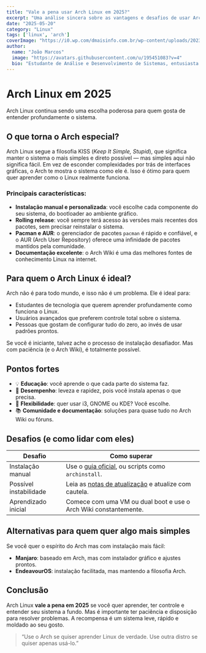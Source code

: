 ```yaml
---
title: "Vale a pena usar Arch Linux em 2025?"
excerpt: "Uma análise sincera sobre as vantagens e desafios de usar Arch Linux atualmente."
date: "2025-05-20"
category: "Linux"
tags: ['linux', 'arch']
coverImage: "https://i0.wp.com/dmaisinfo.com.br/wp-content/uploads/2023/06/arch-linux-logotipo-introducao.jpg.jpg?fit=1200%2C675&ssl=1"
author:
  name: "João Marcos"
  image: "https://avatars.githubusercontent.com/u/195451083?v=4"
  bio: "Estudante de Análise e Desenvolvimento de Sistemas, entusiasta de sistemas operacionais e tecnologia."
---
```


# Arch Linux em 2025

Arch Linux continua sendo uma escolha poderosa para quem gosta de entender profundamente o sistema.

## O que torna o Arch especial?

Arch Linux segue a filosofia KISS (*Keep It Simple, Stupid*), que significa manter o sistema o mais simples e direto possível — mas simples aqui não significa fácil. Em vez de esconder complexidades por trás de interfaces gráficas, o Arch te mostra o sistema como ele é. Isso é ótimo para quem quer aprender como o Linux realmente funciona.

### Principais características:
- **Instalação manual e personalizada**: você escolhe cada componente do seu sistema, do bootloader ao ambiente gráfico.
- **Rolling release**: você sempre terá acesso às versões mais recentes dos pacotes, sem precisar reinstalar o sistema.
- **Pacman e AUR**: o gerenciador de pacotes `pacman` é rápido e confiável, e o AUR (Arch User Repository) oferece uma infinidade de pacotes mantidos pela comunidade.
- **Documentação excelente**: o Arch Wiki é uma das melhores fontes de conhecimento Linux na internet.

## Para quem o Arch Linux é ideal?

Arch não é para todo mundo, e isso não é um problema. Ele é ideal para:
- Estudantes de tecnologia que querem aprender profundamente como funciona o Linux.
- Usuários avançados que preferem controle total sobre o sistema.
- Pessoas que gostam de configurar tudo do zero, ao invés de usar padrões prontos.

Se você é iniciante, talvez ache o processo de instalação desafiador. Mas com paciência (e o Arch Wiki), é totalmente possível.

## Pontos fortes

- 💡 **Educação**: você aprende o que cada parte do sistema faz.
- 🚀 **Desempenho**: leveza e rapidez, pois você instala apenas o que precisa.
- 🧩 **Flexibilidade**: quer usar i3, GNOME ou KDE? Você escolhe.
- 📚 **Comunidade e documentação**: soluções para quase tudo no Arch Wiki ou fóruns.

## Desafios (e como lidar com eles)

<table>
  <thead>
    <tr>
      <th>Desafio</th>
      <th>Como superar</th>
    </tr>
  </thead>
  <tbody>
    <tr>
      <td>Instalação manual</td>
      <td>Use o <a href="https://wiki.archlinux.org/title/Installation_guide" target="_blank">guia oficial</a>, ou scripts como <code>archinstall</code>.</td>
    </tr>
    <tr>
      <td>Possível instabilidade</td>
      <td>Leia as <a href="https://archlinux.org/news/" target="_blank">notas de atualização</a> e atualize com cautela.</td>
    </tr>
    <tr>
      <td>Aprendizado inicial</td>
      <td>Comece com uma VM ou dual boot e use o Arch Wiki constantemente.</td>
    </tr>
  </tbody>
</table>

## Alternativas para quem quer algo mais simples

Se você quer o espírito do Arch mas com instalação mais fácil:
- **Manjaro**: baseado em Arch, mas com instalador gráfico e ajustes prontos.
- **EndeavourOS**: instalação facilitada, mas mantendo a filosofia Arch.

## Conclusão

Arch Linux **vale a pena em 2025** se você quer aprender, ter controle e entender seu sistema a fundo. Mas é importante ter paciência e disposição para resolver problemas. A recompensa é um sistema leve, rápido e moldado ao seu gosto.

> “Use o Arch se quiser aprender Linux de verdade. Use outra distro se quiser apenas usá-lo.”
